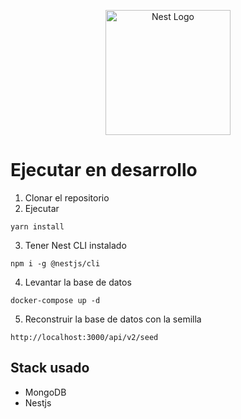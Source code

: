 <p align="center">
  <a href="http://nestjs.com/" target="blank"><img src="https://nestjs.com/img/logo-small.svg" width="200" alt="Nest Logo" /></a>
</p>


# Ejecutar en desarrollo

1. Clonar el repositorio
2. Ejecutar

```
yarn install
```

3. Tener Nest CLI instalado 
```
npm i -g @nestjs/cli
```

4. Levantar la base de datos 
```
docker-compose up -d
```

5. Reconstruir la base de datos con la semilla 
```
http://localhost:3000/api/v2/seed
```

## Stack usado
* MongoDB
* Nestjs
